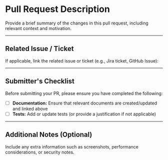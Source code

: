 <!-- .github/PULL_REQUEST_TEMPLATE.md -->

# Pull Request Description
Provide a brief summary of the changes in this pull request, including relevant context and motivation.

---

## Related Issue / Ticket
If applicable, link the related issue or ticket (e.g., Jira ticket, GitHub Issue):

---

## Submitter's Checklist
Before submitting your PR, please ensure you have completed the following:
- [ ] **Documentation:** Ensure that relevant documents are created/updated and linked above
- [ ] **Tests:** Add or update tests (or provide a justification if not applicable)

---

## Additional Notes (Optional)
Include any extra information such as screenshots, performance considerations, or security notes.

